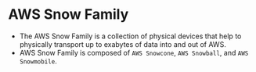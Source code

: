 # AWS Snow Family

- The AWS Snow Family is a collection of physical devices that help to physically transport up to exabytes of data into and out of AWS.
- AWS Snow Family is composed of `AWS Snowcone`, `AWS Snowball`, and `AWS Snowmobile`.